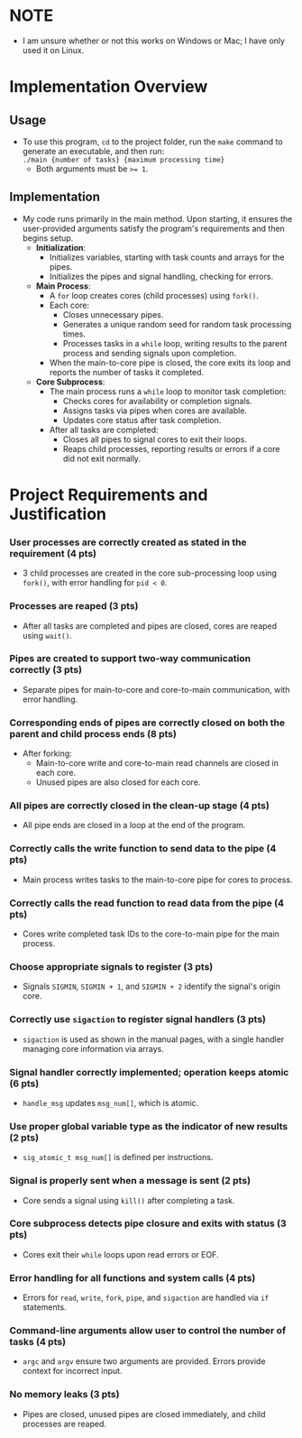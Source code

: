 # NOTE
- I am unsure whether or not this works on Windows or Mac; I have only used it on Linux.

# Implementation Overview

## Usage
- To use this program, `cd` to the project folder, run the `make` command to generate an executable, and then run:  
  `./main {number of tasks} {maximum processing time}`
  - Both arguments must be `>= 1`.

## Implementation
- My code runs primarily in the main method. Upon starting, it ensures the user-provided arguments satisfy the program's requirements and then begins setup.
  - **Initialization**:
    - Initializes variables, starting with task counts and arrays for the pipes.
    - Initializes the pipes and signal handling, checking for errors.
  - **Main Process**:
    - A `for` loop creates cores (child processes) using `fork()`.
    - Each core:
      - Closes unnecessary pipes.
      - Generates a unique random seed for random task processing times.
      - Processes tasks in a `while` loop, writing results to the parent process and sending signals upon completion.
    - When the main-to-core pipe is closed, the core exits its loop and reports the number of tasks it completed.
  - **Core Subprocess**:
    - The main process runs a `while` loop to monitor task completion:
      - Checks cores for availability or completion signals.
      - Assigns tasks via pipes when cores are available.
      - Updates core status after task completion.
    - After all tasks are completed:
      - Closes all pipes to signal cores to exit their loops.
      - Reaps child processes, reporting results or errors if a core did not exit normally.

# Project Requirements and Justification

### User processes are correctly created as stated in the requirement (4 pts)
- 3 child processes are created in the core sub-processing loop using `fork()`, with error handling for `pid < 0`.

### Processes are reaped (3 pts)
- After all tasks are completed and pipes are closed, cores are reaped using `wait()`.

### Pipes are created to support two-way communication correctly (3 pts)
- Separate pipes for main-to-core and core-to-main communication, with error handling.

### Corresponding ends of pipes are correctly closed on both the parent and child process ends (8 pts)
- After forking:
  - Main-to-core write and core-to-main read channels are closed in each core.
  - Unused pipes are also closed for each core.

### All pipes are correctly closed in the clean-up stage (4 pts)
- All pipe ends are closed in a loop at the end of the program.

### Correctly calls the write function to send data to the pipe (4 pts)
- Main process writes tasks to the main-to-core pipe for cores to process.

### Correctly calls the read function to read data from the pipe (4 pts)
- Cores write completed task IDs to the core-to-main pipe for the main process.

### Choose appropriate signals to register (3 pts)
- Signals `SIGMIN`, `SIGMIN + 1`, and `SIGMIN + 2` identify the signal's origin core.

### Correctly use `sigaction` to register signal handlers (3 pts)
- `sigaction` is used as shown in the manual pages, with a single handler managing core information via arrays.

### Signal handler correctly implemented; operation keeps atomic (6 pts)
- `handle_msg` updates `msg_num[]`, which is atomic.

### Use proper global variable type as the indicator of new results (2 pts)
- `sig_atomic_t msg_num[]` is defined per instructions.

### Signal is properly sent when a message is sent (2 pts)
- Core sends a signal using `kill()` after completing a task.

### Core subprocess detects pipe closure and exits with status (3 pts)
- Cores exit their `while` loops upon read errors or EOF.

### Error handling for all functions and system calls (4 pts)
- Errors for `read`, `write`, `fork`, `pipe`, and `sigaction` are handled via `if` statements.

### Command-line arguments allow user to control the number of tasks (4 pts)
- `argc` and `argv` ensure two arguments are provided. Errors provide context for incorrect input.

### No memory leaks (3 pts)
- Pipes are closed, unused pipes are closed immediately, and child processes are reaped.
